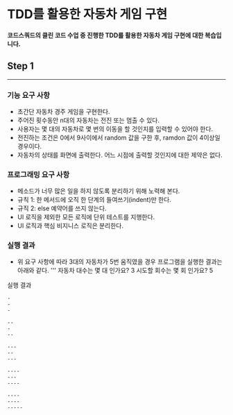 # TDD를 활용한 자동차 게임 구현
#### 코드스쿼드의 클린 코드 수업 중 진행한 TDD를 활용한 자동차 게임 구현에 대한 복습입니다.

## Step 1
---
### 기능 요구 사항
* 초간단 자동차 경주 게임을 구현한다.
* 주어진 횟수동안 n대의 자동차는 전진 또는 멈출 수 있다.
* 사용자는 몇 대의 자동차로 몇 번의 이동을 할 것인지를 입력할 수 있어야 한다.
* 전진하는 조건은 0에서 9사이에서 random 값을 구한 후, ramdon 값이 4이상일 경우이다.
* 자동차의 상태를 화면에 출력한다. 어느 시점에 출력할 것인지에 대한 제약은 없다.
### 프로그래밍 요구 사항
* 메소드가 너무 많은 일을 하지 않도록 분리하기 위해 노력해 본다.
* 규칙 1: 한 메서드에 오직 한 단계의 들여쓰기(indent)만 한다.
* 규직 2: else 예약어를 쓰지 않는다.
* UI 로직을 제외한 모든 로직에 단위 테스트를 지행한다.
* UI 로직과 핵심 비지니스 로직은 분리한다.
### 실행 결과
* 위 요구 사항에 따라 3대의 자동차가 5번 움직였을 경우 프로그램을 실행한 결과는 아래와 같다.
'''
자동차 대수는 몇 대 인가요?
3
시도할 회수는 몇 회 인가요?
5

실행 결과
```
-
-
-

--
-
--

---
--
---

----
---
----

----
----
-----

```